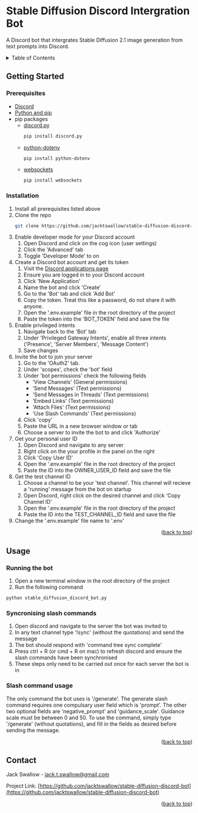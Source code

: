 # Stable Diffusion Discord Intergration Bot
A Discord bot that intergrates Stable Diffusion 2.1 image generation from text prompts into Discord.

<!-- TABLE OF CONTENTS -->
<details>
  <summary>Table of Contents</summary>
  <ol>
    <li>
      <a href="#getting-started">Getting Started</a>
      <ul>
        <li><a href="#prerequisites">Prerequisites</a></li>
        <li><a href="#installation">Installation</a></li>
      </ul>
    </li>
    <li><a href="#usage">Usage</a></li>
    <li><a href="#contact">Contact</a></li>
  </ol>
</details>

<!-- GETTING STARTED -->
## Getting Started

### Prerequisites
* [Discord](https://discord.com/)
* [Python and pip](https://packaging.python.org/en/latest/tutorials/installing-packages/)
* pip packages
  * [discord.py](https://discordpy.readthedocs.io/en/stable/intro.html)
    ```sh
    pip install discord.py
    ```
  * [python-dotenv](https://pypi.org/project/python-dotenv/)
    ```sh
    pip install python-dotenv
    ```
  * [websockets](https://pypi.org/project/websockets/)
    ```sh
    pip install websockets
    ```

### Installation

1. Install all prerequisites listed above
2. Clone the repo
   ```sh
   git clone https://github.com/jacktswallow/stable-diffusion-discord-bot.git
   ```
3. Enable developer mode for your Discord account
    1. Open Discord and click on the cog icon (user settings)
    2. Click the 'Advanced' tab
    3. Toggle 'Developer Mode' to on
4. Create a Discord bot account and get its token
    1. Visit the [Discord applications page](https://discord.com/developers/applications)
    2. Ensure you are logged in to your Discord account
    3. Click 'New Application'
    4. Name the bot and click 'Create'
    5. Go to the 'Bot' tab and click 'Add Bot'
    6. Copy the token. Treat this like a password, do not share it with anyone.
    7. Open the '.env.example' file in the root directory of the project
    8. Paste the token into the 'BOT_TOKEN' field and save the file
5. Enable privileged intents
    1. Navigate back to the 'Bot' tab
    2. Under 'Privileged Gateway Intents', enable all three intents ('Presence', 'Server Members', 'Message Content')
    3. Save changes
6. Invite the bot to join your server
    1. Go to the 'OAuth2' tab.
    2. Under 'scopes', check the 'bot' field
    3. Under 'bot permissions' check the following fields
        * 'View Channels' (General permissions)
        * 'Send Messages' (Text permissions)
        * 'Send Messages in Threads' (Text permissions)
        * 'Embed Links' (Text permissions)
        * 'Attach Files' (Text permissions)
        * 'Use Slash Commands' (Text permissions)
    4. Click 'copy'
    5. Paste the URL in a new browser window or tab
    6. Choose a server to invite the bot to and click 'Authorize'
7. Get your personal user ID
    1. Open Discord and navigate to any server
    2. Right click on the your profile in the panel on the right
    3. Click 'Copy User ID'
    4. Open the '.env.example' file in the root directory of the project
    5. Paste the ID into the OWNER_USER_ID field and save the file 
8. Get the test channel ID
    1. Choose a channel to be your 'test channel'. This channel will recieve a 'running' message from the bot on startup
    2. Open Discord, right click on the desired channel and click 'Copy Channel ID'
    3. Open the '.env.example' file in the root directory of the project
    4. Paste the ID into the TEST_CHANNEL_ID field and save the file 
9. Change the '.env.example' file name to '.env'
   
<p align="right">(<a href="#readme-top">back to top</a>)</p>



<!-- USAGE EXAMPLES -->
## Usage

### Running the bot
1. Open a new terminal window in the root directory of the project
2. Run the following command 
```sh
python stable_diffusion_discord_bot.py
```
### Syncronising slash commands 
1. Open discord and navigate to the server the bot was invited to
2. In any text channel type '!sync' (without the quotations) and send the message
3. The bot should respond with 'command tree sync complete'
4. Press ctrl + R (or cmd + R on mac) to refresh discord and ensure the slash commands have been synchronised
5. These steps only need to be carried out once for each server the bot is in
### Slash command usage
The only command the bot uses is '/generate'. The generate slash command requires one compulsary user field which is 'prompt'. 
The other two optional fields are 'negative_prompt' and 'guidance_scale'. Guidance scale must be between 0 and 50.
To use the command, simply type '/generate' (without quotations), and fill in the fields as desired before sending the message.

<p align="right">(<a href="#readme-top">back to top</a>)</p>


<!-- CONTACT -->
## Contact
Jack Swallow - jack.t.swallow@gmail.com

Project Link: [https://github.com/jacktswallow/stable-diffusion-discord-bot](https://github.com/jacktswallow/stable-diffusion-discord-bot)

<p align="right">(<a href="#readme-top">back to top</a>)</p>
